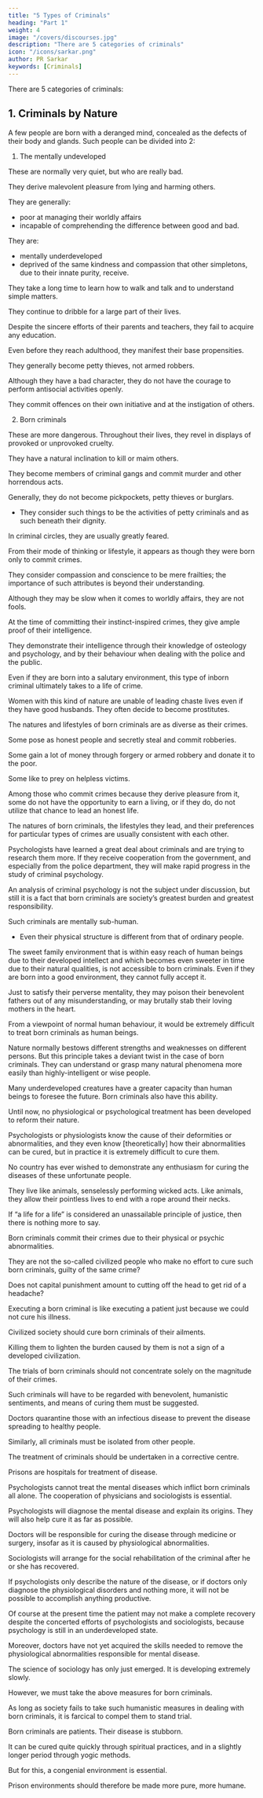 ```yaml
---
title: "5 Types of Criminals"
heading: "Part 1"
weight: 4
image: "/covers/discourses.jpg"
description: "There are 5 categories of criminals"
icon: "/icons/sarkar.png"
author: PR Sarkar
keywords: [Criminals]
---
```



<!-- For the purpose of analysing the types of crime committed by a criminal, and whether his or her offences were committed voluntarily or at the instigation of others,  -->

There are 5 categories of criminals:

## 1. Criminals by Nature

A few people are born with a deranged mind, concealed as the defects of their body and glands. Such people can be divided into 2:

1. The mentally undeveloped 

These are normally very quiet, but who are really bad.
<!--  in whom truthfulness and doing good to others are against their nature. -->

They derive malevolent pleasure from lying and harming others.

They are generally:
- poor at managing their worldly affairs
- incapable of comprehending the difference between good and bad.

They are:
- mentally underdeveloped
- deprived of the same kindness and compassion that other simpletons, due to their innate purity, receive. 

They take a long time to learn how to walk and talk and to understand simple matters. 

They continue to dribble for a large part of their lives. 

Despite the sincere efforts of their parents and teachers, they fail to acquire any education. 

Even before they reach adulthood, they manifest their base propensities. 

They generally become petty thieves, not armed robbers.

Although they have a bad character, they do not have the courage to perform antisocial activities openly. 

They commit offences on their own initiative and at the instigation of others.


2. Born criminals 

These are more dangerous. Throughout their lives, they revel in displays of provoked or unprovoked cruelty.

They have a natural inclination to kill or maim others. 

They become members of criminal gangs and commit murder and other horrendous acts.

Generally, they do not become pickpockets, petty thieves or burglars.
- They consider such things to be the activities of petty criminals and as such beneath their dignity.

In criminal circles, they are usually greatly feared.

From their mode of thinking or lifestyle, it appears as though they were born only to commit crimes.

They consider compassion and conscience to be mere frailties; the importance of such attributes is beyond their understanding. 

Although they may be slow when it comes to worldly affairs, they are not fools.

At the time of committing their instinct-inspired crimes, they give ample proof of their intelligence. 

They demonstrate their intelligence through their knowledge of osteology and psychology, and by their behaviour when dealing with the police and the public.

Even if they are born into a salutary environment, this type of inborn criminal ultimately takes to a life of crime.

Women with this kind of nature are unable of leading chaste lives even if they have good husbands. They often decide to become prostitutes.

The natures and lifestyles of born criminals are as diverse as their crimes.

Some pose as honest people and secretly steal and commit robberies.

Some gain a lot of money through forgery or armed robbery and donate it to the poor. 

Some like to prey on helpless victims. 

Among those who commit crimes because they derive pleasure from it, some do not have the opportunity to earn a living, or if they do, do not utilize that chance to lead an honest life.

The natures of born criminals, the lifestyles they lead, and their preferences for particular types of crimes are usually consistent with each other.

Psychologists have learned a great deal about criminals and are trying to research them more. If they receive cooperation from the government, and especially from the police department, they will make rapid progress in the study of criminal psychology. 

An analysis of criminal psychology is not the subject under discussion, but still it is a fact that born criminals are society’s greatest burden and greatest responsibility. 

Such criminals are<!--  born with human bodies, --> mentally sub-human.
- Even their physical structure is different from that of ordinary people.

The sweet family environment that is within easy reach of human beings due to their developed intellect and which becomes even sweeter in time due to their natural qualities, is not accessible to born criminals. Even if they are born into a good environment, they cannot fully accept it. 

Just to satisfy their perverse mentality, they may poison their benevolent fathers out of any misunderstanding, or may brutally stab their loving mothers in the heart. 

From a viewpoint of normal human behaviour, it would be extremely difficult to treat born criminals as human beings.

Nature normally bestows different strengths and weaknesses on different persons. But this principle takes a deviant twist in the case of born criminals. They can understand or grasp many natural phenomena more easily than highly-intelligent or wise people. 

Many underdeveloped creatures have a greater capacity than human beings to foresee the future. Born criminals also have this ability.

<!-- Through the observations and investigations psychologists have made while studying criminal psychology, they have gained a great deal of useful information about born criminals.  -->

Until now, no physiological or psychological treatment has been developed to reform their nature. 

Psychologists or physiologists know the cause of their deformities or abnormalities, and they even know [theoretically] how their abnormalities can be cured, but in practice it is extremely difficult to cure them. 

No country has ever wished to demonstrate any enthusiasm for curing the diseases of these unfortunate people.

They live like animals, senselessly performing wicked acts. Like animals, they allow their pointless lives to end with a rope around their necks.

If “a life for a life” is considered an unassailable principle of justice, then there is nothing more to say. 

Born criminals commit their crimes due to their physical or psychic abnormalities. 

They are not the so-called civilized people who make no effort to cure such born criminals, guilty of the same crime? 

Does not capital punishment amount to cutting off the head to get rid of a headache?

Executing a born criminal is like executing a patient just because we could not cure his illness. 

Civilized society should cure born criminals of their ailments.

Killing them to lighten the burden caused by them is not a sign of a developed civilization.

The trials of born criminals should not concentrate solely on the magnitude of their crimes.

Such criminals will have to be regarded with benevolent, humanistic sentiments, and means of curing them must be suggested.

Doctors quarantine those with an infectious disease to prevent the disease spreading to healthy people.

Similarly, all criminals must be isolated from other people.

The treatment of criminals should be undertaken in a corrective centre. 

Prisons are hospitals for treatment of disease.

Psychologists cannot treat the mental diseases which inflict born criminals all alone. The cooperation of physicians and sociologists is essential. 

Psychologists will diagnose the mental disease and explain its origins. They will also help cure it as far as possible. 

Doctors will be responsible for curing the disease through medicine or surgery, insofar as it is caused by physiological abnormalities. 

Sociologists will arrange for the social rehabilitation of the criminal after he or she has recovered.

If psychologists only describe the nature of the disease, or if doctors only diagnose the physiological disorders and nothing more, it will not be possible to accomplish anything productive. 

Of course at the present time the patient may not make a complete recovery despite the concerted efforts of psychologists and sociologists, because psychology is still in an underdeveloped state. 

Moreover, doctors have not yet acquired the skills needed to remove the physiological abnormalities responsible for mental disease. 

The science of sociology has only just emerged. It is developing extremely slowly. 

However, we must take the above measures for born criminals.

As long as society fails to take such humanistic measures in dealing with born criminals, it is farcical to compel them to stand trial.

Born criminals are patients. Their disease is stubborn.

It can be cured quite quickly through spiritual practices, and in a slightly longer period through yogic methods. 

But for this, a congenial environment is essential. 

Prison environments should therefore be made more pure, more humane.


